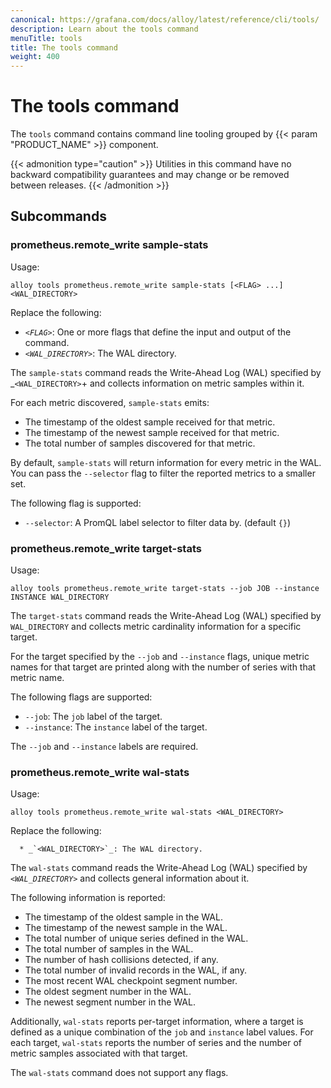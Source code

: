```yaml
---
canonical: https://grafana.com/docs/alloy/latest/reference/cli/tools/
description: Learn about the tools command
menuTitle: tools
title: The tools command
weight: 400
---
```


# The tools command

The `tools` command contains command line tooling grouped by {{< param "PRODUCT_NAME" >}} component.

{{< admonition type="caution" >}}
Utilities in this command have no backward compatibility guarantees and may change or be removed between releases.
{{< /admonition >}}

## Subcommands

### prometheus.remote_write sample-stats

Usage:

```shell
alloy tools prometheus.remote_write sample-stats [<FLAG> ...] <WAL_DIRECTORY>
```

Replace the following:

- _`<FLAG>`_: One or more flags that define the input and output of the command.
- _`<WAL_DIRECTORY>`_: The WAL directory.

The `sample-stats` command reads the Write-Ahead Log (WAL) specified by \_`<WAL_DIRECTORY>`+ and collects information on metric samples within it.

For each metric discovered, `sample-stats` emits:

- The timestamp of the oldest sample received for that metric.
- The timestamp of the newest sample received for that metric.
- The total number of samples discovered for that metric.

By default, `sample-stats` will return information for every metric in the WAL.
You can pass the `--selector` flag to filter the reported metrics to a smaller set.

The following flag is supported:

- `--selector`: A PromQL label selector to filter data by. (default `{}`)

### prometheus.remote_write target-stats

Usage:

```shell
alloy tools prometheus.remote_write target-stats --job JOB --instance INSTANCE WAL_DIRECTORY
```

The `target-stats` command reads the Write-Ahead Log (WAL) specified by `WAL_DIRECTORY` and collects metric cardinality information for a specific target.

For the target specified by the `--job` and `--instance` flags, unique metric names for that target are printed along with the number of series with that metric name.

The following flags are supported:

- `--job`: The `job` label of the target.
- `--instance`: The `instance` label of the target.

The `--job` and `--instance` labels are required.

### prometheus.remote_write wal-stats

Usage:

```shell
alloy tools prometheus.remote_write wal-stats <WAL_DIRECTORY>
```

Replace the following:

      * _`<WAL_DIRECTORY>`_: The WAL directory.

The `wal-stats` command reads the Write-Ahead Log (WAL) specified by _`<WAL_DIRECTORY>`_ and collects general information about it.

The following information is reported:

- The timestamp of the oldest sample in the WAL.
- The timestamp of the newest sample in the WAL.
- The total number of unique series defined in the WAL.
- The total number of samples in the WAL.
- The number of hash collisions detected, if any.
- The total number of invalid records in the WAL, if any.
- The most recent WAL checkpoint segment number.
- The oldest segment number in the WAL.
- The newest segment number in the WAL.

Additionally, `wal-stats` reports per-target information, where a target is defined as a unique combination of the `job` and `instance` label values.
For each target, `wal-stats` reports the number of series and the number of metric samples associated with that target.

The `wal-stats` command does not support any flags.
